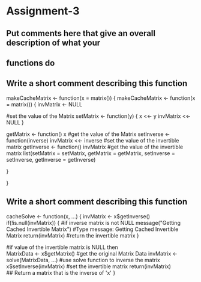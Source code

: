 # Assignment-3
## Put comments here that give an overall description of what your
## functions do

## Write a short comment describing this function

makeCacheMatrix <- function(x = matrix()) {
makeCacheMatrix <- function(x = matrix()) {
  invMatrix <- NULL

  #set the value of the Matrix
  setMatrix <- function(y) {
    x <<- y
    invMatrix <<- NULL
  }

getMatrix <- function() x                              #get the value of the Matrix
  setInverse <- function(inverse) invMatrix <<- inverse  #set the value of the invertible matrix
  getInverse <- function() invMatrix                     #get the value of the invertible matrix
  list(setMatrix = setMatrix, getMatrix = getMatrix,
       setInverse = setInverse, getInverse = getInverse)

}


}


## Write a short comment describing this function

cacheSolve <- function(x, ...) {
invMatrix <- x$getInverse()
  if(!is.null(invMatrix)) {                       #if inverse matrix is not NULL
    message("Getting Cached Invertible Matrix")   #Type message: Getting Cached Invertible Matrix 
    return(invMatrix)                             #return the invertible matrix
  }

  #if value of the invertible matrix is NULL then  
  MatrixData <- x$getMatrix()                     #get the original Matrix Data 
  invMatrix <- solve(MatrixData, ...)             #use solve function to inverse the matrix
  x$setInverse(invMatrix)                         #set the invertible matrix 
  return(invMatrix)       
        ## Return a matrix that is the inverse of 'x'
}
